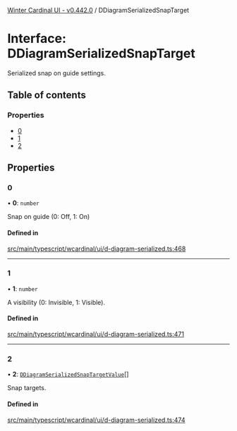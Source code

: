 [Winter Cardinal UI - v0.442.0](../index.md) / DDiagramSerializedSnapTarget

# Interface: DDiagramSerializedSnapTarget

Serialized snap on guide settings.

## Table of contents

### Properties

- [0](DDiagramSerializedSnapTarget.md#0)
- [1](DDiagramSerializedSnapTarget.md#1)
- [2](DDiagramSerializedSnapTarget.md#2)

## Properties

### 0

• **0**: `number`

Snap on guide (0: Off, 1: On)

#### Defined in

[src/main/typescript/wcardinal/ui/d-diagram-serialized.ts:468](https://github.com/winter-cardinal/winter-cardinal-ui/blob/v0.442.0/src/main/typescript/wcardinal/ui/d-diagram-serialized.ts#L468)

___

### 1

• **1**: `number`

A visibility (0: Invisible, 1: Visible).

#### Defined in

[src/main/typescript/wcardinal/ui/d-diagram-serialized.ts:471](https://github.com/winter-cardinal/winter-cardinal-ui/blob/v0.442.0/src/main/typescript/wcardinal/ui/d-diagram-serialized.ts#L471)

___

### 2

• **2**: [`DDiagramSerializedSnapTargetValue`](DDiagramSerializedSnapTargetValue.md)[]

Snap targets.

#### Defined in

[src/main/typescript/wcardinal/ui/d-diagram-serialized.ts:474](https://github.com/winter-cardinal/winter-cardinal-ui/blob/v0.442.0/src/main/typescript/wcardinal/ui/d-diagram-serialized.ts#L474)
